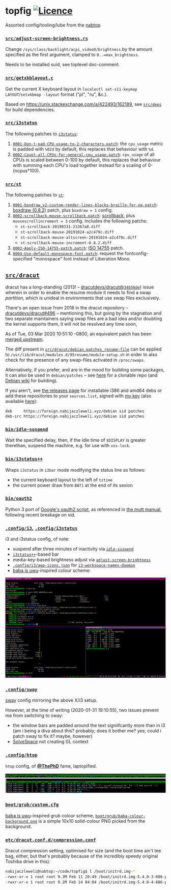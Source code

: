 # topfig [![Licence](https://img.shields.io/badge/license-MIT-blue.svg?style=flat)](LICENSE)
Assorted config/tooling/lube from the [nabtop](https://lfs.nabijaczleweli.xyz/0017-twitter-export#1213277562434142211)


### [`src/adjust-screen-brightness.rs`](src/adjust-screen-brightness.rs)

Change `/sys/class/backlight/acpi_video0/brightness` by the amount specified as the first argument, clamped to `0..=max_brightness`.

Needs to be installed suid, see toplevel doc-comment.


### [`src/getxkblayout.c`](src/getxkblayout.c)

Get the current X keyboard layout in `localectl set-x11-keymap LAYOUT`/`setxkbmap -layout` format ("pl", "ru", &c.).

Based on https://unix.stackexchange.com/a/422493/162189, see [`src/deps`](src/deps) for build dependencies.


### [`src/i3status`](src/i3status)

The following patches to [`i3status`](https://github.com/i3/i3status):

1. [`0001-Don-t-pad-CPU-usage-to-2-characters.patch`](src/i3status/0001-Don-t-pad-CPU-usage-to-2-characters.patch):
   the `cpu_usage` metric is padded with `%02d` by default,
   this replaces that behaviour with `%d`.
2. [`0002-Count-all-CPUs-for-general-cpu_usage.patch`](src/i3status/0002-Count-all-CPUs-for-general-cpu_usage.patch):
   `cpu_usage` of all CPUs is scaled between 0-100 by default,
   this replaces that behaviour with summing each CPU's load together instead for a scaling of 0-(ncpus\*100).


### [`src/st`](src/st)

The following patches to [`st`](http://st.suckless.org):

1. [`0001-boxdraw_v2-custom-render-lines-blocks-braille-for-pe.patch`](src/st/0001-boxdraw_v2-custom-render-lines-blocks-braille-for-pe.patch):
   [boxdraw (0.8.2)](http://st.suckless.org/patches/boxdraw) patch, plus `boxdraw = 1` config.
2. [`0002-scrollback-mouse-scrollback.patch`](src/st/0002-scrollback-mouse-scrollback.patch):
   [scrollback](http://st.suckless.org/patches/scrollback), plus `mousescrollincrement = 3` config.
   Includes the following patchs:
    * `st-scrollback-20190331-21367a0.diff`
    * `st-scrollback-mouse-20191024-a2c479c.diff`
    * `st-scrollback-mouse-altscreen-20191024-a2c479c.diff`
    * `st-scrollback-mouse-increment-0.8.2.diff`
3. [`0003-Apply-ISO-14755-patch.patch`](src/st/0003-Apply-ISO-14755-patch.patch):
   [ISO 14755](http://st.suckless.org/patches/iso14755/st-iso14755-20180911-67d0cb6.diff) patch.
4. [`0004-Use-default-monospace-font.patch`](src/st/0005-Use-default-monospace-font.patch):
   request the fontconfig-specified "monospace" font instead of Liberation Mono.


## [`src/dracut`](src/dracut)

dracut has a long-standing (2013! – [dracutdevs/dracut@`34b56de`](https://github.com/dracutdevs/dracut/commit/34b56de12aad622d602d6e3bd434e02c840f1cd0))
  issue wherein in order to enable the resume module it needs to find a swap *partition*,
  which is unideal in environments that use swap files exclusively.

There's an open issue from 2018 in the dracut repository – [dracutdevs/dracut#496](https://github.com/dracutdevs/dracut/issues/496) – mentioning this,
  but going by the stagnation and two separate maintainers saying swap files are a bad idea and/or doubting the kernel supports them,
  it will not be resolved any time soon,

As of Tue, 03 Mar 2020 10:51:10 -0800, an equivalent patch has been [merged upstream](https://github.com/dracutdevs/dracut/pull/715).

The diff present in [`src/dracut/debian_patches_resume-file`](src/dracut/debian_patches_resume-file) can be applied to `/usr/lib/dracut/modules.d/95resume/module-setup.sh` in order to also check for the presence of any swap-files activated in `/proc/swaps`.

Alternatively, if you prefer, and are in the mood for building some packages, it can also be used in `debian/patches` – see [here](https://github.com/nabijaczleweli/dracut) for a clonable repo (and [Debian wiki](https://wiki.debian.org/PackagingWithGit) for building).

If you aren't, see [the releases page](https://github.com/nabijaczleweli/dracut/releases/latest) for installable i386 and amd64 debs or add these repositories to your `sources.list`, signed with [my key](https://keybase.io/nabijaczleweli) (also available [here](https://debian.nabijaczleweli.xyz/nabijaczleweli.gpg.key)):

```
deb     https://foreign.nabijaczleweli.xyz/debian sid patches
deb-src https://foreign.nabijaczleweli.xyz/debian sid patches
```

### [`bin/idle-suspend`](bin/idle-suspend)

Wait the specified delay, then, if the idle time of `$DISPLAY` is greater therethan, suspend the machine, e.g. for use with `xss-lock`.


### [`bin/i3status++`](bin/i3status++)

Wraps `i3status` in `i3bar` mode modifying the status line as follows:
  * the current keyboard layout to the left of `tztime`
  * the current power draw from `BAT1` at the end of its sexion


### [`bin/oauth2`](bin/oauth2)

Python 3 port of [Google's oauth2 script](https://github.com/google/gmail-oauth2-tools/blob/master/python/oauth2.py),
  as referenced in [the mutt manual](http://www.mutt.org/doc/manual/#oauth),
  following recent breakage on sid.


### [`.config/i3`](.config/i3), [`.config/i3status`](.config/i3status)

i3 and i3status config, of note:
  * suspend after three minutes of inactivity via [`idle-suspend`](#binidle-suspend)
  * [`i3status++`](#bini3status)-based bar
  * media-key-based brightness adjust via [`adjust-screen-brightness`](#srcadjust-screen-brightnessrs)
  * [`.config/i3/app-icons.json`](.config/i3/app-icons.json) for [`i3-workspace-names-daemon`](https://github.com/cboddy/i3-workspace-names-daemon)
  * [baba is uwu](https://wiittyusername.tumblr.com/post/183597057765/baba-is-uwu)-inspired colour scheme:

[![i3 screenshot](screenshots/2020-01-29-18:39:36-nabtop-1280x800.png)](https://raw.githubusercontent.com/nabijaczleweli/topfig/master/screenshots/2020-01-29-18%3A39%3A36-nabtop-1280x800.png)


### [`.config/sway`](.config/sway)

[sway](https://github.com/swaywm/sway) config mirroring the above X/i3 setup.

However, at the time of writing (2020-01-31 19:10:55), two issues prevent me from switching to sway:
  * the window bars are padded around the text signiifcantly more than in i3 (am i being a diva about this? probably; does it bother me? yes; could i patch sway to fix it? maybe, however)
  * [SolveSpace](http://solvespace.com) not creating GL context


### [`.config/htop`](.config/htop)

`htop` config, of [**@ThePhD**](https://github.com/ThePhD/dotfiles/commit/e64186c944b5f08ac9e0e2a8498498dccbd22707) fame, laptopified.

[![htop screenshot 1](screenshots/htop-647541072033218611.png)](https://raw.githubusercontent.com/nabijaczleweli/topfig/master/screenshots/htop-647541072033218611.png)
[![htop screenshot 2](screenshots/htop-647540165316968467.png)](https://raw.githubusercontent.com/nabijaczleweli/topfig/master/screenshots/htop-647540165316968467.png)


### [`boot/grub/custom.cfg`](boot/grub/custom.cfg)

[baba is uwu](https://wiittyusername.tumblr.com/post/183597057765/baba-is-uwu)-inspired grub colour scheme,
  [`boot/grub/baba-colour-background.png`](boot/grub/baba-colour-background.png) is a simple 10x10 solid-colour PNG picked from the background.


### [`etc/dracut.conf.d/compression.conf`](etc/dracut.conf.d/compression.conf)

Dracut compression setting, optimised for size (and the boot time ain't tee bag, either, but that's probably because of the incredibly speedy original Toshiba drive in this):

```bash
nabijaczleweli@nabtop:~/code/topfig$ l /boot/initrd.img-*
-rwxr-xr-x 1 root root 9.3M Feb 11 20:49 /boot/initrd.img-5.4.0-3-686-pae
-rwxr-xr-x 1 root root 9.2M Feb 14 04:04 /boot/initrd.img-5.4.0-4-686-pae
```
